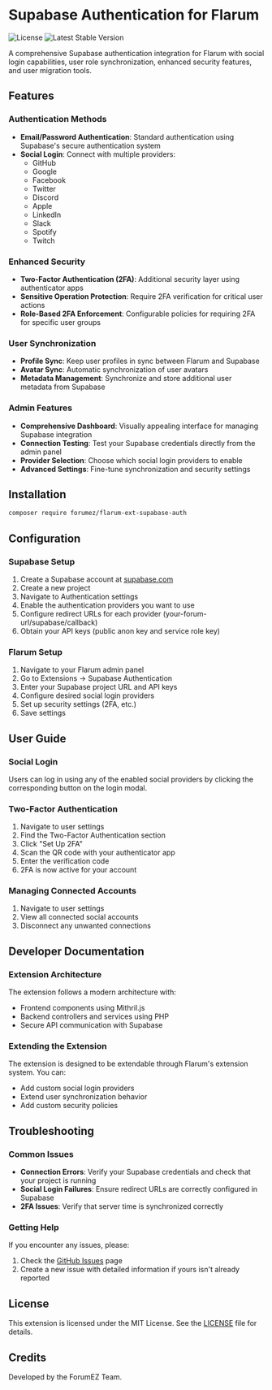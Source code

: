# Supabase Authentication for Flarum

![License](https://img.shields.io/badge/license-MIT-blue.svg) ![Latest Stable Version](https://img.shields.io/packagist/v/forumez/flarum-ext-supabase-auth.svg)

A comprehensive Supabase authentication integration for Flarum with social login capabilities, user role synchronization, enhanced security features, and user migration tools.

## Features

### Authentication Methods
- **Email/Password Authentication**: Standard authentication using Supabase's secure authentication system
- **Social Login**: Connect with multiple providers:
  - GitHub
  - Google
  - Facebook
  - Twitter
  - Discord
  - Apple
  - LinkedIn
  - Slack
  - Spotify
  - Twitch

### Enhanced Security
- **Two-Factor Authentication (2FA)**: Additional security layer using authenticator apps
- **Sensitive Operation Protection**: Require 2FA verification for critical user actions
- **Role-Based 2FA Enforcement**: Configurable policies for requiring 2FA for specific user groups

### User Synchronization
- **Profile Sync**: Keep user profiles in sync between Flarum and Supabase
- **Avatar Sync**: Automatic synchronization of user avatars
- **Metadata Management**: Synchronize and store additional user metadata from Supabase

### Admin Features
- **Comprehensive Dashboard**: Visually appealing interface for managing Supabase integration
- **Connection Testing**: Test your Supabase credentials directly from the admin panel
- **Provider Selection**: Choose which social login providers to enable
- **Advanced Settings**: Fine-tune synchronization and security settings

## Installation

```bash
composer require forumez/flarum-ext-supabase-auth
```

## Configuration

### Supabase Setup

1. Create a Supabase account at [supabase.com](https://supabase.com)
2. Create a new project
3. Navigate to Authentication settings
4. Enable the authentication providers you want to use
5. Configure redirect URLs for each provider (your-forum-url/supabase/callback)
6. Obtain your API keys (public anon key and service role key)

### Flarum Setup

1. Navigate to your Flarum admin panel
2. Go to Extensions → Supabase Authentication
3. Enter your Supabase project URL and API keys
4. Configure desired social login providers
5. Set up security settings (2FA, etc.)
6. Save settings

## User Guide

### Social Login

Users can log in using any of the enabled social providers by clicking the corresponding button on the login modal.

### Two-Factor Authentication

1. Navigate to user settings
2. Find the Two-Factor Authentication section
3. Click "Set Up 2FA"
4. Scan the QR code with your authenticator app
5. Enter the verification code
6. 2FA is now active for your account

### Managing Connected Accounts

1. Navigate to user settings
2. View all connected social accounts
3. Disconnect any unwanted connections

## Developer Documentation

### Extension Architecture

The extension follows a modern architecture with:
- Frontend components using Mithril.js
- Backend controllers and services using PHP
- Secure API communication with Supabase

### Extending the Extension

The extension is designed to be extendable through Flarum's extension system. You can:
- Add custom social login providers
- Extend user synchronization behavior
- Add custom security policies

## Troubleshooting

### Common Issues

- **Connection Errors**: Verify your Supabase credentials and check that your project is running
- **Social Login Failures**: Ensure redirect URLs are correctly configured in Supabase
- **2FA Issues**: Verify that server time is synchronized correctly

### Getting Help

If you encounter any issues, please:
1. Check the [GitHub Issues](https://github.com/forumez/flarum-ext-supabase-auth/issues) page
2. Create a new issue with detailed information if yours isn't already reported

## License

This extension is licensed under the MIT License. See the [LICENSE](LICENSE) file for details.

## Credits

Developed by the ForumEZ Team.